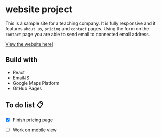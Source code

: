 # website project

This is a sample site for a teaching company. It is fully responsive and it features `about us`, `pricing` and `contact` pages. Using the form on the `contact` page you are able to send email to connected email address.

[View the website here!]([https://fix-tech.000webhostapp.com/](https://gerixmus.github.io/website-project/))

## Build with

- React
- EmailJS
- Google Maps Platform
- GitHub Pages

## To do list 📋

- [x] Finish pricing page
- [ ] Work on mobile view

